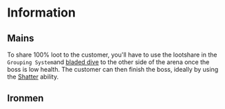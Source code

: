 # Information

## Mains
To share 100% loot to the customer, you'll have to use the lootshare in the `Grouping System`and [bladed dive](https://runescape.wiki/w/Bladed+Dive) to the other side of the arena once the boss is low health. The customer can then finish the boss, ideally by using the [Shatter](https://runescape.wiki/w/Shatter) ability.

## Ironmen

